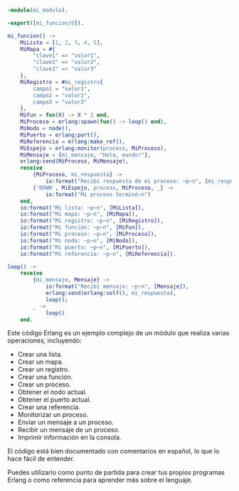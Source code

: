 ```erlang
-module(mi_modulo).

-export([mi_funcion/0]).

mi_funcion() ->
    MiLista = [1, 2, 3, 4, 5],
    MiMapa = #{
        "clave1" => "valor1",
        "clave2" => "valor2",
        "clave3" => "valor3"
    },
    MiRegistro = #mi_registro{
        campo1 = "valor1",
        campo2 = "valor2",
        campo3 = "valor3"
    },
    MiFun = fun(X) -> X * 2 end,
    MiProceso = erlang:spawn(fun() -> loop() end),
    MiNodo = node(),
    MiPuerto = erlang:port(),
    MiReferencia = erlang:make_ref(),
    MiEspejo = erlang:monitor(process, MiProceso),
    MiMensaje = {mi_mensaje, "Hola, mundo!"},
    erlang:send(MiProceso, MiMensaje),
    receive
        {MiProceso, mi_respuesta} ->
            io:format("Recibí respuesta de mi proceso: ~p~n", [mi_respuesta]);
        {'DOWN', MiEspejo, process, MiProceso, _} ->
            io:format("Mi proceso terminó~n")
    end,
    io:format("Mi lista: ~p~n", [MiLista]),
    io:format("Mi mapa: ~p~n", [MiMapa]),
    io:format("Mi registro: ~p~n", [MiRegistro]),
    io:format("Mi función: ~p~n", [MiFun]),
    io:format("Mi proceso: ~p~n", [MiProceso]),
    io:format("Mi nodo: ~p~n", [MiNodo]),
    io:format("Mi puerto: ~p~n", [MiPuerto]),
    io:format("Mi referencia: ~p~n", [MiReferencia]).

loop() ->
    receive
        {mi_mensaje, Mensaje} ->
            io:format("Recibí mensaje: ~p~n", [Mensaje]),
            erlang:send(erlang:self(), mi_respuesta),
            loop();
        _ ->
            loop()
    end.
```

Este código Erlang es un ejemplo complejo de un módulo que realiza varias operaciones, incluyendo:

* Crear una lista.
* Crear un mapa.
* Crear un registro.
* Crear una función.
* Crear un proceso.
* Obtener el nodo actual.
* Obtener el puerto actual.
* Crear una referencia.
* Monitorizar un proceso.
* Enviar un mensaje a un proceso.
* Recibir un mensaje de un proceso.
* Imprimir información en la consola.

El código está bien documentado con comentarios en español, lo que lo hace fácil de entender.

Puedes utilizarlo como punto de partida para crear tus propios programas Erlang o como referencia para aprender más sobre el lenguaje.
